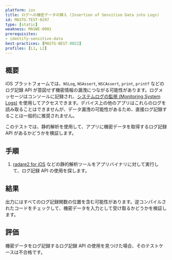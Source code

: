 ```yaml
---
platform: ios
title: ログへの機密データの挿入 (Insertion of Sensitive Data into Logs)
id: MASTG-TEST-0297
type: [static]
weakness: MASWE-0001
prerequisites:
- identify-sensitive-data
best-practices: [MASTG-BEST-0022]
profiles: [L1, L2]
---
```


## 概要

iOS プラットフォームでは、`NSLog`, `NSAssert`, `NSCAssert`, `print`, `printf` などのログ記録 API が意図せず機密情報の漏洩につながる可能性があります。ログメッセージはコンソールに記録され、[システムログの監視 (Monitoring System Logs)](../../../techniques/ios/MASTG-TECH-0060.md) を使用してアクセスできます。デバイス上の他のアプリはこれらのログを読み取ることはできませんが、データ漏洩の可能性があるため、直接ログ記録することは一般的に推奨されません。

このテストでは、静的解析を使用して、アプリに機密データを取得するログ記録 API があるかどうかを検証します。

## 手順

1. [radare2 for iOS](../../../tools/ios/MASTG-TOOL-0073.md) などの静的解析ツールをアプリバイナリに対して実行して、ログ記録 API の使用を探します。

## 結果

出力にはすべてのログ記録関数の位置を含む可能性があります。逆コンパイルされたコードをチェックして、機密データを入力として受け取るかどうかを検証します。

## 評価

機密データをログ記録するログ記録 API の使用を見つけた場合、そのテストケースは不合格です。
